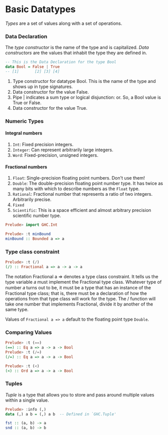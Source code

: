 # Basic Datatypes

*Types* are a set of values along with a set of operations.



### Data Declaration

The *type constructor* is the name of the type and is capitalized.
*Data constructors* are the values that inhabit the type they are defined in.

```haskell
-- This is the Data Declaration for the type Bool
data Bool = False | True
-- [1]       [2] [3] [4]
```

1. Type constructor for datatype Bool. This is the name of the type and shows up in type signatures.
2. Data constructor for the value False.
3. Pipe | indicates a sum type or logical disjunction: or. So, a Bool value is True or False.
4. Data constructor for the value True.



### Numeric Types

#### Integral numbers

1. `Int`: Fixed precision integers.
2. `Integer`: Can represent arbitrarily large integers.
3. `Word`: Fixed-precision,  unsigned integers.

#### Fractional numbers

1. `Float`: Single-precision floating point numbers. Don't use them!
2. `Double`: The double-precision floating point number type. It has twice as many bits with which to describe numbers as the `Float` type.
3. `Rational`: Fractional number that represents a ratio of two integers. Arbitrarily precise.
4. `Fixed`
5. `Scientific`: This is a space efficient and almost arbitrary precision scientific number type.



```haskell
Prelude> import GHC.Int

Prelude> :t minBound 
minBound :: Bounded a => a
```



### Type class constraint

```haskell
Prelude> :t (/)
(/) :: Fractional a => a -> a -> a
```

The notation Fractional a => denotes a type class constraint. It tells us the type variable 𝑎 must implement the Fractional type class. Whatever type of number 𝑎 turns out to be, it must be a type that has an instance of the Fractional type class; that is, there must be a declaration of how the operations from that type class will work for the type. The / function will take one number that implements Fractional, divide it by another of the same type.

Values of `Fractional a => a` default to the floating point type `Double`.



### Comparing Values

```haskell
Prelude> :t (==)
(==) :: Eq a => a -> a -> Bool
Prelude> :t (/=)
(/=) :: Eq a => a -> a -> Bool

Prelude> :t (<)
(<) :: Ord a => a -> a -> Bool
```



### Tuples

*Tuple* is a type that allows you to store and pass around multiple values within a single value.

```haskell
Prelude> :info (,)
data (,) a b = (,) a b  -- Defined in `GHC.Tuple'

fst :: (a, b) -> a
snd :: (a, b) -> b
```